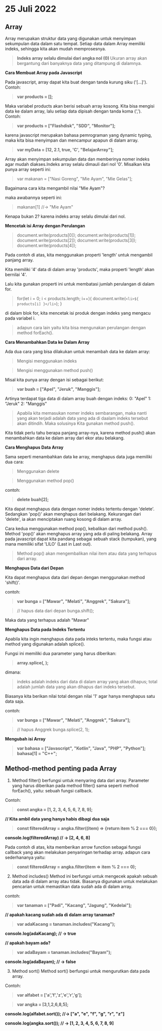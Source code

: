 # 25 Juli 2022

## Array
Array merupakan struktur data yang digunakan untuk menyimpan sekumpulan data dalam satu tempat. Setiap data dalam Array memiliki indeks, sehingga kita akan mudah memprosesnya.

> <b>Indeks array selalu dimulai dari angka nol (0) </b> Ukuran array akan bergantung dari banyaknya data yang ditampung di dalamnya.

<b> Cara Membuat Array pada Javascript</b>

Pada javascript, array dapat kita buat dengan tanda kurung siku ('[...]').
Contoh:

> <b>var products = []; </b>

Maka variabel products akan berisi sebuah array kosong. Kita bisa mengisi data ke dalam array, lalu setiap data dipisah dengan tanda koma (',').
Contoh:

> <b>var products = ["Flashdisk", "SDD", "Monitor"]; </b>

karena javascript merupakan bahasa pemrograman yang dynamic typing, maka kita bisa menyimpan dan mencampur apapun di dalam array.

> <b>var myData = [12, 2.1, true, 'C', "BelajarArray"]; </b>

Array akan menyimpan sekumpulan data dan memberinya nomer indeks agar mudah diakses.Indeks array selalu dimauli dari nol '0'. Misalkan kita punya array seperti ini:

> var makanan = ["Nasi Goreng", "Mie Ayam", "Mie Gelas"];

Bagaimana cara kita mengambil nilai "Mie Ayam"?

maka awabannya seperti ini:

> makanan[1] //-> "Mie Ayam"

Kenapa bukan 2?
karena indeks array selalu dimulai dari nol.

<b>Mencetak isi Array dengan Perulangan</b>

>document.write(products[0]);
document.write(products[1]);
document.write(products[2]);
document.write(products[3]);
document.write(products[4]);

Pada contoh di atas, kita menggunakan properti 'length' untuk mengambil panjang array.

Kita memiliki '4' data di dalam array 'products', maka properti 'length' akan bernilai '4'.

Lalu kita gunakan properti ini untuk membatasi jumlah perulangan di dalam for.

>for(let i = 0; i < products.length; i++){
    document.write(`<li>${ products[i] }</li>`);
}

di dalam blok for, kita mencetak isi produk dengan indeks yang mengacu pada variabel i.

>adapun cara lain yaitu kita bisa mengunakan perulangan dengan method forEach().

<b>Cara Menambahkan Data ke Dalam Array</b>

Ada dua cara yang bisa dilakukan untuk menambah data ke dalam array:

>Mengisi menggunakan indeks

>Mengisi menggunakan method push()

Misal kita punya array dengan isi sebagai berikut:

> <b> var buah = ["Apel", "Jeruk", "Manggis"]; </b>

Artinya terdapat tiga data di dalam array buah dengan indeks:
0: "Apel"
1: "Jeruk"
2: "Manggis"

>Apabila kita memasukan nomer indeks sembarangan, maka nanti yang akan terjadi adalah data yang ada di daalam indeks tersebut akan ditindih. Maka solusinya Kita gunakan method push().

Kita tidak perlu tahu berapa panjang array-nya, karena method push() akan menambahkan data ke dalam array dari ekor atau belakang.

<b>Cara Menghapus Data Array</b>

Sama seperti menambahkan data ke array, menghapus data juga memiliki dua cara:

>Menggunakan delete

>Menggunakan method pop()

contoh:

> <b>delete buah[2]; </b>

Kita dapat menghapus data dengan nomer indeks tertentu dengan 'delete'. Sedangkan 'pop()' akan menghapus dari belakang. Kekurangan dari 'delete', ia akan menciptakan ruang kosong di dalam array.

Cara kedua menggunakan method pop(), kebalikan dari method push(). Method 'pop()' akan menghapus array yang ada di paling belakang. Array pada javascript dapat kita pandang sebagai sebuah stack (tumpukan), yang mana memiliki sifat 'LILO' (Last in Last out).

>Method pop() akan mengembalikan nilai item atau data yang terhapus dari array.

<b>Menghapus Data dari Depan</b>

Kita dapat menghapus data dari depan dengan menggunakan method 'shift()'.

contoh:

><b> var bunga = ["Mawar", "Melati", "Anggrek", "Sakura"]; </b>

>// hapus data dari depan
bunga.shift();

Maka data yang terhapus adalah "Mawar"

<b>Menghapus Data pada Indeks Tertentu</b>

Apabila kita ingin menghapus data pada inteks tertentu, maka fungsi atau method yang digunakan adalah splice().

Fungsi ini memiliki dua parameter yang harus diberikan:

><b>array.splice(<indeks>, <total>);</b>

dimana:

> indeks adalah indeks dari data di dalam array yang akan dihapus;
>total adalah jumlah data yang akan dihapus dari indeks tersebut.

Biasanya kita berikan nilai total dengan nilai '1' agar hanya menghapus satu data saja.

contoh:

><b>var bunga = ["Mawar", "Melati", "Anggrek", "Sakura"];</b>

>// hapus Anggrek
bunga.splice(2, 1);

<b>Mengubah isi Array</b>

><b>var bahasa = ["Javascript", "Kotlin", "Java", "PHP", "Python"];
bahasa[1] = "C++";</b>

## Method-method penting pada Array

1. Method filter() berfungsi untuk menyaring data dari array. Parameter yang harus diberikan pada method filter() sama seperti method forEach(), yaitu: sebuah fungsi callback.

Contoh:
><b>const angka = [1, 2, 3, 4, 5, 6, 7, 8, 9];

// Kita ambil data yang hanya habis dibagi dua saja
>const filteredArray = angka.filter((item) => {return item % 2 === 0});

console.log(filteredArray) // -> [2, 4, 6, 8]</b>

Pada contoh di atas, kita memberikan arrow function sebagai fungsi callback yang akan melakukan penyaringan terhadap array.
adapun cara sederhananya yaitu:

><b>const filteredArray = angka.filter(item => item % 2 === 0);</b>

 2. Method includes()
Method ini berfungsi untuk mengecek apakah sebuah data ada di dalam array atau tidak. Biasanya digunakan untuk melakukan pencarian untuk memastikan data sudah ada di dalam array.

contoh:

><b>var tanaman = ["Padi", "Kacang", "Jagung", "Kedelai"];

// apakah kacang sudah ada di dalam array tanaman?
>var adaKacang = tanaman.includes("Kacang");

console.log(adaKacang); // -> true

// apakah bayam ada?
>var adaBayam = tanaman.includes("Bayam");

console.log(adaBayam); // -> false </b>

3. Method sort()
Method sort() berfungsi untuk mengurutkan data pada array.

Contoh:

><b>var alfabet = ['a','f','z','e','r','g'];

>var angka = [3,1,2,6,8,5]; 

console.log(alfabet.sort()); //->  ["a", "e", "f", "g", "r", "z"]

console.log(angka.sort()); // -> [1, 2, 3, 4, 5, 6, 7, 8, 9] </b>



